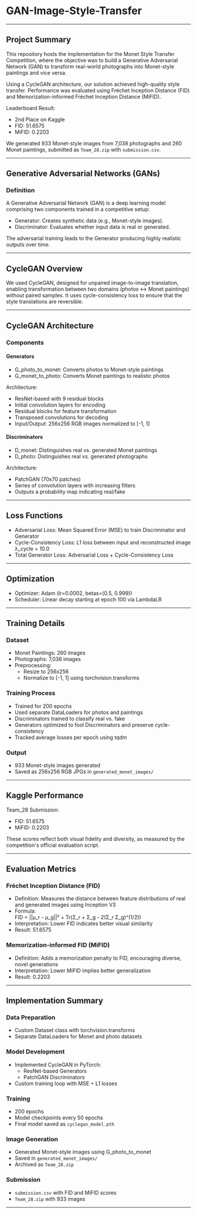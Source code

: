 # GAN-Image-Style-Transfer


---

## Project Summary

This repository hosts the implementation for the Monet Style Transfer Competition, where the objective was to build a Generative Adversarial Network (GAN) to transform real-world photographs into Monet-style paintings and vice versa.

Using a CycleGAN architecture, our solution achieved high-quality style transfer. Performance was evaluated using Fréchet Inception Distance (FID) and Memorization-informed Fréchet Inception Distance (MiFID).

Leaderboard Result:  
- 2nd Place on Kaggle  
- FID: 51.6575  
- MiFID: 0.2203

We generated 933 Monet-style images from 7,038 photographs and 260 Monet paintings, submitted as `Team_28.zip` with `submission.csv`.

---

## Generative Adversarial Networks (GANs)

### Definition

A Generative Adversarial Network (GAN) is a deep learning model comprising two components trained in a competitive setup:

- Generator: Creates synthetic data (e.g., Monet-style images).
- Discriminator: Evaluates whether input data is real or generated.

The adversarial training leads to the Generator producing highly realistic outputs over time.

---

## CycleGAN Overview

We used CycleGAN, designed for unpaired image-to-image translation, enabling transformation between two domains (photos ↔ Monet paintings) without paired samples. It uses cycle-consistency loss to ensure that the style translations are reversible.

---

## CycleGAN Architecture

### Components

#### Generators

- G_photo_to_monet: Converts photos to Monet-style paintings  
- G_monet_to_photo: Converts Monet paintings to realistic photos  

Architecture:
- ResNet-based with 9 residual blocks
- Initial convolution layers for encoding
- Residual blocks for feature transformation
- Transposed convolutions for decoding
- Input/Output: 256x256 RGB images normalized to [-1, 1]

#### Discriminators

- D_monet: Distinguishes real vs. generated Monet paintings  
- D_photo: Distinguishes real vs. generated photographs  

Architecture:
- PatchGAN (70x70 patches)
- Series of convolution layers with increasing filters
- Outputs a probability map indicating real/fake

---

## Loss Functions

- Adversarial Loss: Mean Squared Error (MSE) to train Discriminator and Generator
- Cycle-Consistency Loss: L1 loss between input and reconstructed image  
  λ_cycle = 10.0
- Total Generator Loss: Adversarial Loss + Cycle-Consistency Loss

---

## Optimization

- Optimizer: Adam (lr=0.0002, betas=(0.5, 0.999))
- Scheduler: Linear decay starting at epoch 100 via LambdaLR

---

## Training Details

### Dataset

- Monet Paintings: 260 images  
- Photographs: 7,038 images  
- Preprocessing:  
  - Resize to 256x256  
  - Normalize to [-1, 1] using torchvision.transforms

### Training Process

- Trained for 200 epochs
- Used separate DataLoaders for photos and paintings
- Discriminators trained to classify real vs. fake
- Generators optimized to fool Discriminators and preserve cycle-consistency
- Tracked average losses per epoch using tqdm

### Output

- 933 Monet-style images generated  
- Saved as 256x256 RGB JPGs in `generated_monet_images/`

---

## Kaggle Performance

Team_28 Submission:

- FID: 51.6575
- MiFID: 0.2203

These scores reflect both visual fidelity and diversity, as measured by the competition's official evaluation script.

---

## Evaluation Metrics

### Fréchet Inception Distance (FID)

- Definition: Measures the distance between feature distributions of real and generated images using Inception V3
- Formula:  
  FID = ||μ_r - μ_g||² + Tr(Σ_r + Σ_g - 2(Σ_r Σ_g)^(1/2))
- Interpretation: Lower FID indicates better visual similarity
- Result: 51.6575

### Memorization-informed FID (MiFID)

- Definition: Adds a memorization penalty to FID, encouraging diverse, novel generations
- Interpretation: Lower MiFID implies better generalization
- Result: 0.2203

---

## Implementation Summary

### Data Preparation

- Custom Dataset class with torchvision.transforms
- Separate DataLoaders for Monet and photo datasets

### Model Development

- Implemented CycleGAN in PyTorch:
  - ResNet-based Generators
  - PatchGAN Discriminators
- Custom training loop with MSE + L1 losses

### Training

- 200 epochs
- Model checkpoints every 50 epochs
- Final model saved as `cyclegan_model.pth`

### Image Generation

- Generated Monet-style images using G_photo_to_monet
- Saved in `generated_monet_images/`
- Archived as `Team_28.zip`

### Submission

- `submission.csv` with FID and MiFID scores
- `Team_28.zip` with 933 images

---



